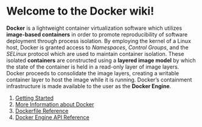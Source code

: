 # Welcome to the Docker wiki!

**Docker** is a lightweight container virtualization software which utilizes **image-based containers** in order to promote reproducibility of software deployment through process isolation. By employing the kernel of a Linux host, Docker is granted access to _Namespaces_, _Control Groups_, and the _SELinux_ protocol which are used to maintain container isolation. These isolated **containers** are constructed using a **layered image model** by which the state of the container is held in a read-only layer of image layers. Docker proceeds to consolidate the image layers, creating a writable container layer to host the image while it is running. Docker’s containment infrastructure is made available to the user as the **Docker Engine**.

1. [Getting Started](https://github.com/Wisedeath/DockerWiki/wiki)
1. [More Information about Docker](https://github.com/Wisedeath/DockerWiki/wiki/Primer:-Docker-Engine)
1. [Dockerfile Reference](https://github.com/Wisedeath/DockerWiki/wiki/Reference:-Dockerfile)
1. [Docker Engine API Reference](https://github.com/Wisedeath/DockerWiki/wiki/Reference:-Docker-Engine-API)
